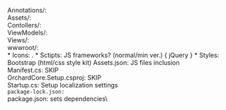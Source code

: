 Annotations/:\
Assets/:\
Contollers/:\
ViewModels/:\
Views/:\
wwwroot/:\
    * Icons\: .
    * Sctipts\: JS frameworks? (normal/min ver.) { jQuery }
    * Styles\: Bootstrap (html/css style kit)
Assets.json: JS files inclusion\
Manifest.cs: SKIP\
OrchardCore.Setup.csproj: SKIP\
Startup.cs: Setup localization settings\
`package-lock.json:`\
package.json: sets dependencies\

